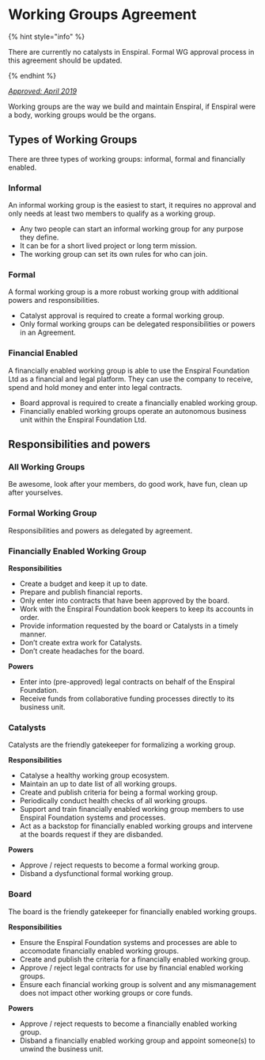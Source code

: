 # Working Groups Agreement


{% hint style="info" %}

There are currently no catalysts in Enspiral. Formal WG approval process in this agreement should be updated.

{% endhint %}

[_Approved: April 2019_](https://www.loomio.org/p/vksIn6z0/we-approve-the-working-group-agreement)

Working groups are the way we build and maintain Enspiral, if Enspiral were a body, working groups would be the organs.

## Types of Working Groups

There are three types of working groups: informal, formal and financially enabled.

### Informal

An informal working group is the easiest to start, it requires no approval and only needs at least two members to qualify as a working group.

* Any two people can start an informal working group for any purpose they define.
* It can be for a short lived project or long term mission.
* The working group can set its own rules for who can join.

### Formal

A formal working group is a more robust working group with additional powers and responsibilities.

* Catalyst approval is required to create a formal working group.
* Only formal working groups can be delegated responsibilities or powers in an Agreement.

### Financial Enabled

A financially enabled working group is able to use the Enspiral Foundation Ltd as a financial and legal platform. They can use the company to receive, spend and hold money and enter into legal contracts.

* Board approval is required to create a financially enabled working group.
* Financially enabled working groups operate an autonomous business unit within the Enspiral Foundation Ltd.

## Responsibilities and powers

### All Working Groups

Be awesome, look after your members, do good work, have fun, clean up after yourselves.

### Formal Working Group

Responsibilities and powers as delegated by agreement.

### Financially Enabled Working Group

**Responsibilities**

* Create a budget and keep it up to date.
* Prepare and publish financial reports.
* Only enter into contracts that have been approved by the board.
* Work with the Enspiral Foundation book keepers to keep its accounts in order.
* Provide information requested by the board or Catalysts in a timely manner.
* Don’t create extra work for Catalysts.
* Don’t create headaches for the board.

**Powers**

* Enter into \(pre-approved\) legal contracts on behalf of the Enspiral Foundation.
* Receive funds from collaborative funding processes directly to its business unit.

### Catalysts

Catalysts are the friendly gatekeeper for formalizing a working group.

**Responsibilities**

* Catalyse a healthy working group ecosystem.
* Maintain an up to date list of all working groups.
* Create and publish criteria for being a formal working group.
* Periodically conduct health checks of all working groups.
* Support and train financially enabled working group members to use Enspiral Foundation systems and processes.
* Act as a backstop for financially enabled working groups and intervene at the boards request if they are disbanded.

**Powers**

* Approve / reject requests to become a formal working group.
* Disband a dysfunctional formal working group.

### Board

The board is the friendly gatekeeper for financially enabled working groups.

**Responsibilities**

* Ensure the Enspiral Foundation systems and processes are able to accomodate financially enabled working groups.
* Create and publish the criteria for a financially enabled working group.
* Approve / reject legal contracts for use by financial enabled working groups.
* Ensure each financial working group is solvent and any mismanagement does not impact other working groups or core funds.

**Powers**

* Approve / reject requests to become a financially enabled working group.
* Disband a financially enabled working group and appoint someone\(s\) to unwind the business unit.

